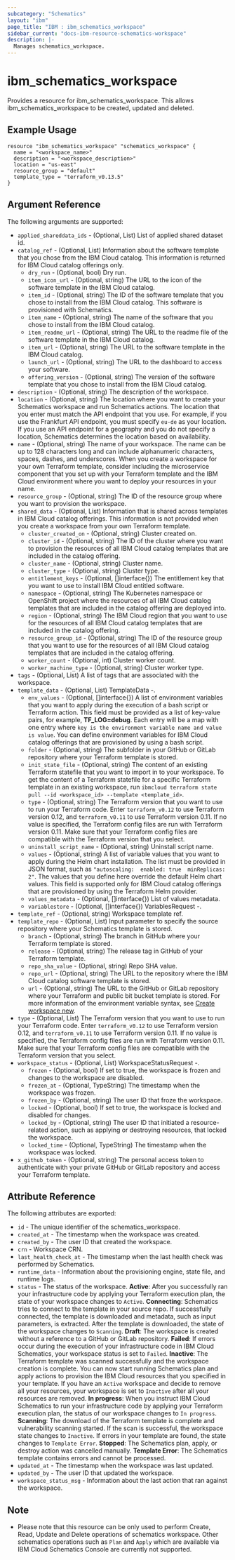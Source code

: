 ```yaml
---
subcategory: "Schematics"
layout: "ibm"
page_title: "IBM : ibm_schematics_workspace"
sidebar_current: "docs-ibm-resource-schematics-workspace"
description: |-
  Manages schematics_workspace.
---
```


# ibm\_schematics_workspace

Provides a resource for ibm_schematics_workspace. This allows ibm_schematics_workspace to be created, updated and deleted.

## Example Usage

```hcl
resource "ibm_schematics_workspace" "schematics_workspace" {
  name = "<workspace_name>"
  description = "<workspace_description>"
  location = "us-east"
  resource_group = "default"
  template_type = "terraform_v0.13.5"
}
```

## Argument Reference

The following arguments are supported:

* `applied_shareddata_ids` - (Optional, List) List of applied shared dataset id.
* `catalog_ref` - (Optional, List) Information about the software template that you chose from the IBM Cloud catalog. This information is returned for IBM Cloud catalog offerings only.
  * `dry_run` - (Optional, bool) Dry run.
  * `item_icon_url` - (Optional, string) The URL to the icon of the software template in the IBM Cloud catalog.
  * `item_id` - (Optional, string) The ID of the software template that you chose to install from the IBM Cloud catalog. This software is provisioned with Schematics.
  * `item_name` - (Optional, string) The name of the software that you chose to install from the IBM Cloud catalog.
  * `item_readme_url` - (Optional, string) The URL to the readme file of the software template in the IBM Cloud catalog.
  * `item_url` - (Optional, string) The URL to the software template in the IBM Cloud catalog.
  * `launch_url` - (Optional, string) The URL to the dashboard to access your software.
  * `offering_version` - (Optional, string) The version of the software template that you chose to install from the IBM Cloud catalog.
* `description` - (Optional, string) The description of the workspace.
* `location` - (Optional, string) The location where you want to create your Schematics workspace and run Schematics actions. The location that you enter must match the API endpoint that you use. For example, if you use the Frankfurt API endpoint, you must specify `eu-de` as your location. If you use an API endpoint for a geography and you do not specify a location, Schematics determines the location based on availability.
* `name` - (Optional, string) The name of your workspace. The name can be up to 128 characters long and can include alphanumeric characters, spaces, dashes, and underscores. When you create a workspace for your own Terraform template, consider including the microservice component that you set up with your Terraform template and the IBM Cloud environment where you want to deploy your resources in your name.
* `resource_group` - (Optional, string) The ID of the resource group where you want to provision the workspace.
* `shared_data` - (Optional, List) Information that is shared across templates in IBM Cloud catalog offerings. This information is not provided when you create a workspace from your own Terraform template.
  * `cluster_created_on` - (Optional, string) Cluster created on.
  * `cluster_id` - (Optional, string) The ID of the cluster where you want to provision the resources of all IBM Cloud catalog templates that are included in the catalog offering.
  * `cluster_name` - (Optional, string) Cluster name.
  * `cluster_type` - (Optional, string) Cluster type.
  * `entitlement_keys` - (Optional, []interface{}) The entitlement key that you want to use to install IBM Cloud entitled software.
  * `namespace` - (Optional, string) The Kubernetes namespace or OpenShift project where the resources of all IBM Cloud catalog templates that are included in the catalog offering are deployed into.
  * `region` - (Optional, string) The IBM Cloud region that you want to use for the resources of all IBM Cloud catalog templates that are included in the catalog offering.
  * `resource_group_id` - (Optional, string) The ID of the resource group that you want to use for the resources of all IBM Cloud catalog templates that are included in the catalog offering.
  * `worker_count` - (Optional, int) Cluster worker count.
  * `worker_machine_type` - (Optional, string) Cluster worker type.
* `tags` - (Optional, List) A list of tags that are associated with the workspace.
* `template_data` - (Optional, List) TemplateData -.
  * `env_values` - (Optional, []interface{}) A list of environment variables that you want to apply during the execution of a bash script or Terraform action. This field must be provided as a list of key-value pairs, for example, **TF_LOG=debug**. Each entry will be a map with one entry where `key is the environment variable name and value is value`. You can define environment variables for IBM Cloud catalog offerings that are provisioned by using a bash script.
  * `folder` - (Optional, string) The subfolder in your GitHub or GitLab repository where your Terraform template is stored.
  * `init_state_file` - (Optional, string) The content of an existing Terraform statefile that you want to import in to your workspace. To get the content of a Terraform statefile for a specific Terraform template in an existing workspace, run `ibmcloud terraform state pull --id <workspace_id> --template <template_id>`.
  * `type` - (Optional, string) The Terraform version that you want to use to run your Terraform code. Enter `terraform_v0.12` to use Terraform version 0.12, and `terraform_v0.11` to use Terraform version 0.11. If no value is specified, the Terraform config files are run with Terraform version 0.11. Make sure that your Terraform config files are compatible with the Terraform version that you select.
  * `uninstall_script_name` - (Optional, string) Uninstall script name.
  * `values` - (Optional, string) A list of variable values that you want to apply during the Helm chart installation. The list must be provided in JSON format, such as `"autoscaling:  enabled: true  minReplicas: 2"`. The values that you define here override the default Helm chart values. This field is supported only for IBM Cloud catalog offerings that are provisioned by using the Terraform Helm provider.
  * `values_metadata` - (Optional, []interface{}) List of values metadata.
  * `variablestore` - (Optional, []interface{}) VariablesRequest -.
* `template_ref` - (Optional, string) Workspace template ref.
* `template_repo` - (Optional, List) Input parameter to specify the source repository where your Schematics template is stored.
  * `branch` - (Optional, string) The branch in GitHub where your Terraform template is stored.
  * `release` - (Optional, string) The release tag in GitHub of your Terraform template.
  * `repo_sha_value` - (Optional, string) Repo SHA value.
  * `repo_url` - (Optional, string) The URL to the repository where the IBM Cloud catalog software template is stored.
  * `url` - (Optional, string) The URL to the GitHub or GitLab repository where your Terraform and public bit bucket template is stored. For more information of the environment variable syntax, see [Create workspace new](/docs/schematics?topic=schematics-schematics-cli-reference#schematics-workspace-new).
* `type` - (Optional, List) The Terraform version that you want to use to run your Terraform code. Enter `terraform_v0.12` to use Terraform version 0.12, and `terraform_v0.11` to use Terraform version 0.11. If no value is specified, the Terraform config files are run with Terraform version 0.11. Make sure that your Terraform config files are compatible with the Terraform version that you select.
* `workspace_status` - (Optional, List) WorkspaceStatusRequest -.
  * `frozen` - (Optional, bool) If set to true, the workspace is frozen and changes to the workspace are disabled.
  * `frozen_at` - (Optional, TypeString) The timestamp when the workspace was frozen.
  * `frozen_by` - (Optional, string) The user ID that froze the workspace.
  * `locked` - (Optional, bool) If set to true, the workspace is locked and disabled for changes.
  * `locked_by` - (Optional, string) The user ID that initiated a resource-related action, such as applying or destroying resources, that locked the workspace.
  * `locked_time` - (Optional, TypeString) The timestamp when the workspace was locked.
* `x_github_token` - (Optional, string) The personal access token to authenticate with your private GitHub or GitLab repository and access your Terraform template.

## Attribute Reference

The following attributes are exported:

* `id` - The unique identifier of the schematics_workspace.
* `created_at` - The timestamp when the workspace was created.
* `created_by` - The user ID that created the workspace.
* `crn` - Workspace CRN.
* `last_health_check_at` - The timestamp when the last health check was performed by Schematics.
* `runtime_data` - Information about the provisioning engine, state file, and runtime logs.
* `status` - The status of the workspace.  **Active**: After you successfully ran your infrastructure code by applying your Terraform execution plan, the state of your workspace changes to `Active`.  **Connecting**: Schematics tries to connect to the template in your source repo. If successfully connected, the template is downloaded and metadata, such as input parameters, is extracted. After the template is downloaded, the state of the workspace changes to `Scanning`.  **Draft**: The workspace is created without a reference to a GitHub or GitLab repository.  **Failed**: If errors occur during the execution of your infrastructure code in IBM Cloud Schematics, your workspace status is set to `Failed`.  **Inactive**: The Terraform template was scanned successfully and the workspace creation is complete. You can now start running Schematics plan and apply actions to provision the IBM Cloud resources that you specified in your template. If you have an `Active` workspace and decide to remove all your resources, your workspace is set to `Inactive` after all your resources are removed.  **In progress**: When you instruct IBM Cloud Schematics to run your infrastructure code by applying your Terraform execution plan, the status of our workspace changes to `In progress`.  **Scanning**: The download of the Terraform template is complete and vulnerability scanning started. If the scan is successful, the workspace state changes to `Inactive`. If errors in your template are found, the state changes to `Template Error`.  **Stopped**: The Schematics plan, apply, or destroy action was cancelled manually.  **Template Error**: The Schematics template contains errors and cannot be processed.
* `updated_at` - The timestamp when the workspace was last updated.
* `updated_by` - The user ID that updated the workspace.
* `workspace_status_msg` - Information about the last action that ran against the workspace.

## Note
*  Please note that this resource can be only used to perform Create, Read, Update and Delete operations of schematics workspace. Other schematics operations such as `Plan` and `Apply` which are available via IBM Cloud Schematics Console are currently not supported.
